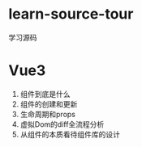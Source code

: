 # learn-source-tour
学习源码


# Vue3

1. 组件到底是什么
2. 组件的创建和更新
3. 生命周期和props
4. 虚拟Dom的diff全流程分析
5. 从组件的本质看待组件库的设计
